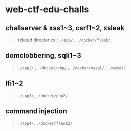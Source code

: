 # web-ctf-edu-challs

## challserver & xss1\~3, csrf1\~2, xsleak 
> related directories : `./app/` , `./docker/flask/`

## domclobbering, sqli1~3
> `./app2/` , `./docker/php/` , `./docker/mysql/` , `./mysql/`

## lfi1~2 
> `./app3/`, `./docker/php2/`

## command injection 
> `./app4/`, `./docker/flask2/`
